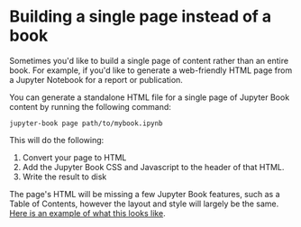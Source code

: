 # Building a single page instead of a book

Sometimes you'd like to build a single page of content rather than an
entire book. For example, if you'd like to generate a web-friendly HTML
page from a Jupyter Notebook for a report or publication.

You can generate a standalone HTML file for a single page of Jupyter Book
content by running the following command:

```
jupyter-book page path/to/mybook.ipynb
```

This will do the following:

1. Convert your page to HTML
2. Add the Jupyter Book CSS and Javascript to the header of
   that HTML.
3. Write the result to disk

The page's HTML will be missing a few Jupyter Book features, such as
a Table of Contents, however the layout and style will largely be the
same. [Here is an example of what this looks like](../../use/notebooks).
